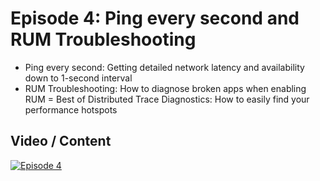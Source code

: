 # Episode 4: Ping every second and RUM Troubleshooting

- Ping every second: Getting detailed network latency and availability down to 1-second interval
- RUM Troubleshooting: How to diagnose broken apps when enabling RUM
= Best of Distributed Trace Diagnostics: How to easily find your performance hotspots

## Video / Content

[![Episode 4](https://img.youtube.com/vi/EaRKx0e8WFc/0.jpg)](https://www.youtube.com/watch?v=EaRKx0e8WFc)
